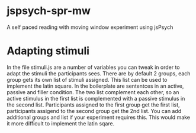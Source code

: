 # jspsych-spr-mw
A self paced reading with moving window experiment using jsPsych

# Adapting stimuli
In the file stimuli.js are a number of variables you can tweak
in order to adapt the stimuli the participants sees. There
are by default 2 groups, each group gets its own 
list of stimuli assigned. This list can be used to implement
the latin square. In the boilerplate are sententces in an
active, passive and filler condition. The two list complement
each other, so an active stimulus in the first list is complemented
with a passive stimulus in the second list. Participants
assigned to the first group get the first list, participants assigend
to the second group get the 2nd list. You can add additional groups
and list if your experiment requires this. This would make it more difficult
to implement the latin sqare.

